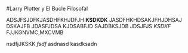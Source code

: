 #Larry Plotter y El Bucle Filosofal

ADSJFSJDFKJASDHFKHJDFJH **KSDKDK** JASDFHKHDSAKJFHJDHSAJ DSKAJFB JDASFJDSA  KJDSABFJD  SAJDBKSJDB
JDSJFJS *KSDKF* FJJKGNVMC,MXCVMB 

nsdfjJKSKK *fsdf* asdnasd kasdksadn
